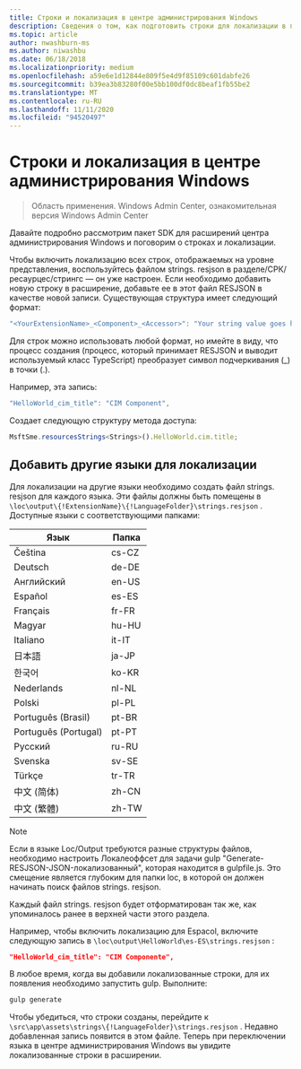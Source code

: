 ```yaml
---
title: Строки и локализация в центре администрирования Windows
description: Сведения о том, как подготовить строки для локализации в пакете SDK для Windows Admin Center (проект Хонолулу)
ms.topic: article
author: nwashburn-ms
ms.author: niwashbu
ms.date: 06/18/2018
ms.localizationpriority: medium
ms.openlocfilehash: a59e6e1d12844e809f5e4d9f85109c601dabfe26
ms.sourcegitcommit: b39ea3b83280f00e5bb100df0dc8beaf1fb55be2
ms.translationtype: MT
ms.contentlocale: ru-RU
ms.lasthandoff: 11/11/2020
ms.locfileid: "94520497"
---
```

# <a name="strings-and-localization-in-windows-admin-center"></a>Строки и локализация в центре администрирования Windows #

>Область применения. Windows Admin Center, ознакомительная версия Windows Admin Center

Давайте подробно рассмотрим пакет SDK для расширений центра администрирования Windows и поговорим о строках и локализации.

Чтобы включить локализацию всех строк, отображаемых на уровне представления, воспользуйтесь файлом strings. resjson в разделе/СРК/ресаурцес/стрингс — он уже настроен. Если необходимо добавить новую строку в расширение, добавьте ее в этот файл RESJSON в качестве новой записи. Существующая структура имеет следующий формат:

``` ts
"<YourExtensionName>_<Component>_<Accessor>": "Your string value goes here.",
```

Для строк можно использовать любой формат, но имейте в виду, что процесс создания (процесс, который принимает RESJSON и выводит используемый класс TypeScript) преобразует символ подчеркивания (_) в точки (.).

Например, эта запись:
``` ts
"HelloWorld_cim_title": "CIM Component",
```
Создает следующую структуру метода доступа:
``` ts
MsftSme.resourcesStrings<Strings>().HelloWorld.cim.title;
```

## <a name="add-other-languages-for-localization"></a>Добавить другие языки для локализации ##

Для локализации на другие языки необходимо создать файл strings. resjson для каждого языка. Эти файлы должны быть помещены в ```\loc\output\{!ExtensionName}\{!LanguageFolder}\strings.resjson``` . Доступные языки с соответствующими папками:

| Язык      | Папка      |
| ------------- |-------------|
| Čeština | cs-CZ |
| Deutsch | de-DE |
| Английский | en-US |
| Español | es-ES |
| Français | fr-FR |
| Magyar | hu-HU |
| Italiano | it-IT |
| 日本語 | ja-JP |
| 한국어 | ko-KR |
| Nederlands | nl-NL |
| Polski | pl-PL |
| Português (Brasil) | pt-BR |
| Português (Portugal) | pt-PT |
| Русский | ru-RU |
| Svenska | sv-SE |
| Türkçe    | tr-TR |
| 中文 (简体) | zh-CN |
| 中文 (繁體) | zh-TW |
> [!NOTE]
> Если в языке Loc/Output требуются разные структуры файлов, необходимо настроить Локалеоффсет для задачи gulp "Generate-RESJSON-JSON-локализованный", которая находится в gulpfile.js. Это смещение является глубоким для папки loc, в которой он должен начинать поиск файлов strings. resjson.

Каждый файл strings. resjson будет отформатирован так же, как упоминалось ранее в верхней части этого раздела.

Например, чтобы включить локализацию для Espaсol, включите следующую запись в ```\loc\output\HelloWorld\es-ES\strings.resjson``` :
```json
"HelloWorld_cim_title": "CIM Componente",
```
В любое время, когда вы добавили локализованные строки, для их появления необходимо запустить gulp. Выполните:
``` cmd
gulp generate
```

Чтобы убедиться, что строки созданы, перейдите к ```\src\app\assets\strings\{!LanguageFolder}\strings.resjson``` . Недавно добавленная запись появится в этом файле.
Теперь при переключении языка в центре администрирования Windows вы увидите локализованные строки в расширении.
